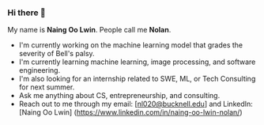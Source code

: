 ### Hi there 👋

My name is **Naing Oo Lwin**. People call me **Nolan**.

- I'm currently working on the machine learning model that grades the severity of Bell's palsy.
- I'm currently learning machine learning, image processing, and software engineering.
- I'm also looking for an internship related to SWE, ML, or Tech Consulting for next summer.
- Ask me anything about CS, entrepreneurship, and consulting.
- Reach out to me through my email: [nl020@bucknell.edu] and LinkedIn: [Naing Oo Lwin] (https://www.linkedin.com/in/naing-oo-lwin-nolan/)

<!--
**i-am-nolan25/i-am-nolan25** is a ✨ _special_ ✨ repository because its `README.md` (this file) appears on your GitHub profile.

Here are some ideas to get you started:

- 🔭 I’m currently working on ...
- 🌱 I’m currently learning ...
- 👯 I’m looking to collaborate on ...
- 🤔 I’m looking for help with ...
- 💬 Ask me about ...
- 📫 How to reach me: ...
- 😄 Pronouns: ...
- ⚡ Fun fact: ...
-->
